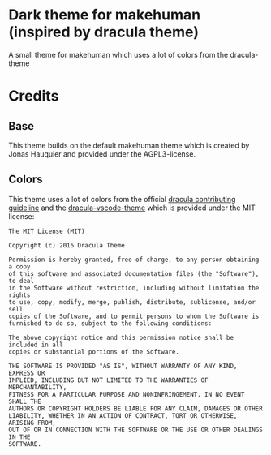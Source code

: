 # Dark theme for makehuman (inspired by dracula theme)
A small theme for makehuman which uses a lot of colors from the dracula-theme

# Credits
## Base
This theme builds on the default makehuman theme which is created by Jonas Hauquier and provided under the AGPL3-license.

## Colors
This theme uses a lot of colors from the official [dracula contributing guideline](https://draculatheme.com/contribute) and the [dracula-vscode-theme](https://github.com/dracula/visual-studio-code) which is provided under the MIT license:
```
The MIT License (MIT)

Copyright (c) 2016 Dracula Theme

Permission is hereby granted, free of charge, to any person obtaining a copy
of this software and associated documentation files (the "Software"), to deal
in the Software without restriction, including without limitation the rights
to use, copy, modify, merge, publish, distribute, sublicense, and/or sell
copies of the Software, and to permit persons to whom the Software is
furnished to do so, subject to the following conditions:

The above copyright notice and this permission notice shall be included in all
copies or substantial portions of the Software.

THE SOFTWARE IS PROVIDED "AS IS", WITHOUT WARRANTY OF ANY KIND, EXPRESS OR
IMPLIED, INCLUDING BUT NOT LIMITED TO THE WARRANTIES OF MERCHANTABILITY,
FITNESS FOR A PARTICULAR PURPOSE AND NONINFRINGEMENT. IN NO EVENT SHALL THE
AUTHORS OR COPYRIGHT HOLDERS BE LIABLE FOR ANY CLAIM, DAMAGES OR OTHER
LIABILITY, WHETHER IN AN ACTION OF CONTRACT, TORT OR OTHERWISE, ARISING FROM,
OUT OF OR IN CONNECTION WITH THE SOFTWARE OR THE USE OR OTHER DEALINGS IN THE
SOFTWARE.
```
